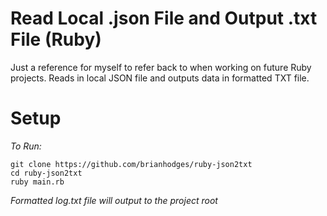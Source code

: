 # Read Local .json File and Output .txt File (Ruby)
Just a reference for myself to refer back to when working on future Ruby projects. Reads in local JSON file and outputs data in formatted TXT file.

# Setup
*To Run:*
  ```
  git clone https://github.com/brianhodges/ruby-json2txt
  cd ruby-json2txt
  ruby main.rb
  ```
*Formatted log.txt file will output to the project root* 
